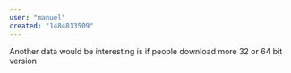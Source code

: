 ```yaml
---
user: "manuel"
created: "1484813509"
---
```


Another data would be interesting is if people download more 32 or 64 bit version
